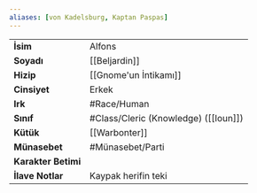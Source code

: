 ```yaml
---  
aliases: [von Kadelsburg, Kaptan Paspas]  
---  
```

|  |  |  
|---|---|  
| **İsim** | Alfons|  
| **Soyadı** | [[Beljardin]]|  
| **Hizip** | [[Gnome'un İntikamı]]|  
| **Cinsiyet** | Erkek|  
| **Irk** | #Race/Human|  
| **Sınıf** | #Class/Cleric (Knowledge) ([[Ioun]])|  
| **Kütük** | [[Warbonter]]|  
| **Münasebet** | #Münasebet/Parti|  
| **Karakter Betimi** | |  
| **İlave Notlar** | Kaypak herifin teki|  

